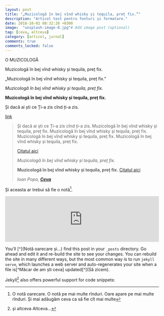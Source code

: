 ```yaml
---
layout: post
title: "„Muzicologă în bej vînd whisky și tequila, preț fix.”"
description: "Articol test pentru fonturi și formatare."
date: 2018-10-02 00:32:20 +0300
image:  "unsplash-image-8.jpg"# Add image post (optional)
tag: [ceva, altceva]
category: [articol, jurnal]
comments: true
comments_locked: false
---
```


O MUZICOLOGĂ

Muzicologă în bej vînd whisky și tequila, preț fix.

„Muzicologă în bej vînd whisky și tequila, preț fix.”

*Muzicologă în bej vînd whisky și tequila, preț fix.*

**Muzicologă în bej vînd whisky și tequila, preț fix.**

Și dacă ai ști ce Ți-a zis cînd ți-a zis.

[link](https://wikipedia.org/link)

>Și dacă ai ști ce Ți-a zis cînd ți-a zis. Muzicologă în bej vînd whisky și tequila, preț fix. Muzicologă în bej vînd whisky și tequila, preț fix. Muzicologă în bej vînd whisky și tequila, preț fix. Muzicologă în bej vînd whisky și tequila, preț fix.
>
> [Citatul aici](https://wikipedia.org/link)
>
>*Muzicologă în bej vînd whisky și tequila, preț fix.*
>
>**Muzicologă în bej vînd whisky și tequila, preț fix.** [Citatul aici](https://wikipedia.org/link)
>
> <cite> Ioan Popa, [**Ceva**](link) </cite>

Și aceasta ar trebui să fie o notă[^1].

<iframe src="https://www.orfium.com/embedded/track/585965/skyline-gravity-circus/?ref=undefined" width="100%" height="150px" style="border: none;"></iframe>

You’ll [^](Notă oarecare și...) find this post in your `_posts` directory. Go ahead and edit it and re-build the site to see your changes. You can rebuild the site in many different ways, but the most common way is to run `jekyll serve`, which launches a web server and auto-regenerates your site when a file is[^Măcar de am ști ceva] updated[^](Să zicem).


Jekyll[^footnote] also offers powerful support for code snippets:


[^1]: O notă oarecare. O notă pe mai multe rînduri. Oare apare pe mai multe rînduri. Și mai adăugăm ceva ca să fie cît mai multe 
[^fdootnote]: notă subsol
[^footnote]: și altceva
Altceva...

